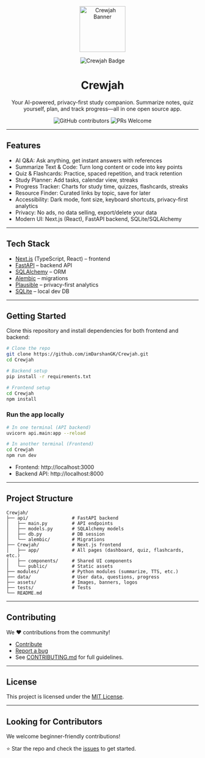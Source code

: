 
<p align="center">
  <img src="Crewjah/Crewjah/public/crewjah-logo.jpg" alt="Crewjah Banner" width="120" height="120">
</p>

<p align="center">
  <img src="https://img.shields.io/badge/Crewjah-AI--Powered-blue?style=for-the-badge&logo=python&logoColor=white" alt="Crewjah Badge">
</p>

<h1 align="center">Crewjah</h1>
<p align="center">Your AI-powered, privacy-first study companion. Summarize notes, quiz yourself, plan, and track progress—all in one open source app.</p>

<p align="center">
  <img src="https://img.shields.io/github/contributors/imDarshanGK/Crewjah" alt="GitHub contributors">
  <img src="https://img.shields.io/badge/PRs-welcome-brightgreen.svg?style=flat-square" alt="PRs Welcome">
</p>

---

## Features

- AI Q&A: Ask anything, get instant answers with references
- Summarize Text & Code: Turn long content or code into key points
- Quiz & Flashcards: Practice, spaced repetition, and track retention
- Study Planner: Add tasks, calendar view, streaks
- Progress Tracker: Charts for study time, quizzes, flashcards, streaks
- Resource Finder: Curated links by topic, save for later
- Accessibility: Dark mode, font size, keyboard shortcuts, privacy-first analytics
- Privacy: No ads, no data selling, export/delete your data
- Modern UI: Next.js (React), FastAPI backend, SQLite/SQLAlchemy

---

## Tech Stack

- [Next.js](https://nextjs.org/) (TypeScript, React) – frontend
- [FastAPI](https://fastapi.tiangolo.com/) – backend API
- [SQLAlchemy](https://www.sqlalchemy.org/) – ORM
- [Alembic](https://alembic.sqlalchemy.org/) – migrations
- [Plausible](https://plausible.io/) – privacy-first analytics
- [SQLite](https://www.sqlite.org/) – local dev DB

---

## Getting Started

Clone this repository and install dependencies for both frontend and backend:

```bash
# Clone the repo
git clone https://github.com/imDarshanGK/Crewjah.git
cd Crewjah

# Backend setup
pip install -r requirements.txt

# Frontend setup
cd Crewjah
npm install
```

### Run the app locally

```bash
# In one terminal (API backend)
uvicorn api.main:app --reload

# In another terminal (Frontend)
cd Crewjah
npm run dev
```

- Frontend: http://localhost:3000
- Backend API: http://localhost:8000

---

## Project Structure

```
Crewjah/
├── api/                # FastAPI backend
│   ├── main.py         # API endpoints
│   ├── models.py       # SQLAlchemy models
│   ├── db.py           # DB session
│   └── alembic/        # Migrations
├── Crewjah/            # Next.js frontend
│   ├── app/            # All pages (dashboard, quiz, flashcards, etc.)
│   ├── components/     # Shared UI components
│   └── public/         # Static assets
├── modules/            # Python modules (summarize, TTS, etc.)
├── data/               # User data, questions, progress
├── assets/             # Images, banners, logos
├── tests/              # Tests
└── README.md
```

---

## Contributing

We ❤️ contributions from the community!

- [Contribute](https://github.com/imDarshanGK/Crewjah)
- [Report a bug](https://github.com/imDarshanGK/Crewjah/issues/new)
- See [CONTRIBUTING.md](.github/CONTRIBUTING.md) for full guidelines.

---

## License

This project is licensed under the [MIT License](LICENSE).

---

## Looking for Contributors

We welcome beginner-friendly contributions!

⭐ Star the repo and check the [issues](https://github.com/imDarshanGK/Crewjah/issues) to get started.
